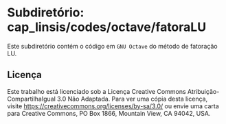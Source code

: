# Subdiretório: cap_linsis/codes/octave/fatoraLU

Este subdiretório contém o código em `GNU Octave` do método de fatoração LU.

## Licença
Este trabalho está licenciado sob a Licença Creative Commons Atribuição-CompartilhaIgual 3.0 Não Adaptada. Para ver uma cópia desta licença, visite https://creativecommons.org/licenses/by-sa/3.0/ ou envie uma carta para Creative Commons, PO Box 1866, Mountain View, CA 94042, USA.
